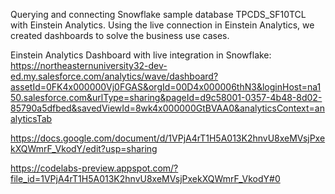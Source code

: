 Querying and connecting Snowflake sample database TPCDS_SF10TCL with Einstein Analytics. Using the live connection in Einstein Analytics, we created dashboards to solve the business use cases. 

Einstein Analytics Dashboard with live integration in Snowflake:
https://northeasternuniversity32-dev-ed.my.salesforce.com/analytics/wave/dashboard?assetId=0FK4x000000Vj0FGAS&orgId=00D4x000006thN3&loginHost=na150.salesforce.com&urlType=sharing&pageId=d9c58001-0357-4b48-8d02-85790a5dfbed&savedViewId=8wk4x000000GtBVAA0&analyticsContext=analyticsTab


https://docs.google.com/document/d/1VPjA4rT1H5A013K2hnvU8xeMVsjPxekXQWmrF_VkodY/edit?usp=sharing

https://codelabs-preview.appspot.com/?file_id=1VPjA4rT1H5A013K2hnvU8xeMVsjPxekXQWmrF_VkodY#0
